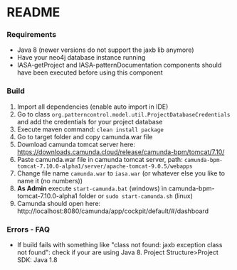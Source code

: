 # README

### Requirements
* Java 8 (newer versions do not support the jaxb lib anymore)
* Have your neo4j database instance running 
* IASA-getProject and IASA-patternDocumentation components should have been executed before using this component

### Build 
1. Import all dependencies (enable auto import in IDE)
2. Go to class `org.patterncontrol.model.util.ProjectDatabaseCredentials` and add the credentials for your project database
3. Execute maven command: `clean install package` 
4. Go to target folder and copy camunda.war file
5. Download camunda tomcat server here: https://downloads.camunda.cloud/release/camunda-bpm/tomcat/7.10/
6. Paste camunda.war file in camunda tomcat server, path: `camunda-bpm-tomcat-7.10.0-alpha1/server/apache-tomcat-9.0.5/webapps`
7. Change file name `camunda.war` to `iasa.war` (or whatever else you like to name it (no numbers))
8. **As Admin** execute `start-camunda.bat` (windows) ìn camunda-bpm-tomcat-7.10.0-alpha1 folder or `sudo start-camunda.sh` (linux)
9. Camunda should open here: http://localhost:8080/camunda/app/cockpit/default/#/dashboard

### Errors - FAQ
* If build fails with something like "class not found: jaxb exception class not found": check if your are using Java 8. Project Structure>Project SDK: Java 1.8
